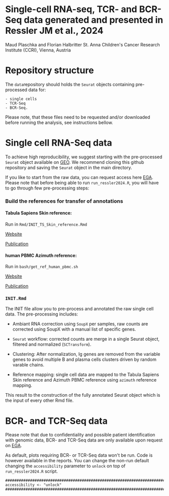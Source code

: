 # Single-cell RNA-seq, TCR- and BCR-Seq data generated and presented in Ressler JM et al., 2024
Maud Plaschka and Florian Halbritter
St. Anna Children's Cancer Research Institute (CCRI), Vienna, Austria

# Repository structure

The `data`repository should holds the `Seurat` objects containing pre-processed data for:
	
	- single cells
	- TCR-Seq
	- BCR-Seq.

Please note, that these files need to be requested and/or downloaded before running the analysis, see instructions bellow.  

# Single cell RNA-Seq data

To achieve high reproducibility, we suggest starting with the pre-processed `Seurat` object available on [GEO](). 
We recommend cloning this github repository and saving the `Seurat` object in the main directory. 

If you like to start from the raw data, you can request access here [EGA](https://ega-archive.org/datasets/EGAD50000000371). 
Please note that before being able to run `run_ressler2024.R`, you will have to go through few pre-processing steps: 

### Build the references for transfer of annotations

#### Tabula Sapiens Skin reference:

Run in `Rmd/INIT_TS_Skin_reference.Rmd`

[Website](https://cellxgene.cziscience.com/collections/e5f58829-1a66-40b5-a624-9046778e74f5)

[Publication](https://www.ncbi.nlm.nih.gov/pmc/articles/PMC9812260/)

#### human PBMC Azimuth reference:

Run in `bash/get_ref_human_pbmc.sh`

[Website](https://azimuth.hubmapconsortium.org/references/#Human%20-%20PBMC)

[Publication](https://www.biorxiv.org/content/10.1101/2020.10.12.335331v1)

### `INIT.Rmd`

The INIT file allow you to pre-process and annotated the raw single cell data.
The pre-processing includes:

- Ambiant RNA correction using `SoupX` per samples, raw counts are corrected using SoupX with a manual list of specific genes.

- `Seurat` workflow: corrected counts are merge in a single Seurat object, filtered and normalized (`SCTransform`). 

- Clustering: After normalization, Ig genes are removed from the variable genes to avoid multiple B and plasma cells clusters driven by random varable chains.

- Reference mapping: single cell data are mapped to the Tabula Sapiens Skin reference and Azimuth PBMC reference using `azimuth` reference mapping.

This result to the construction of the fully annotated Seurat object which is the input of every other Rmd file.

# BCR- and TCR-Seq data

Please note that due to confidentiality and possible patient identification with genomic data, BCR- and TCR-Seq data are only available upon request on [EGA](https://ega-archive.org/datasets/EGAD50000000371).

As default, plots requiring BCR- or TCR-Seq data won't be run. 
Code is however available in the reports. 
You can change the non-run default changing the `accessibility` parameter to `unlock` on top of `run_ressler2024.R` script.

```{r}
##########################################################################################
accessibility <- "unlock"
##########################################################################################
```


